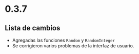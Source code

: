 # 0.3.7

## Lista de cambios

- Agregadas las funciones `Random` y `RandomInteger`
- Se corrigieron varios problemas de la interfaz de usuario.
